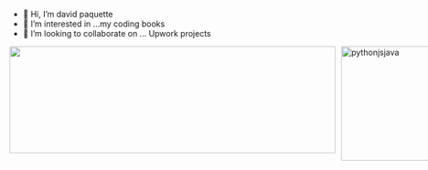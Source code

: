 - 👋 Hi, I’m david paquette
- 👀 I’m interested in ...my coding books
- 💞️ I’m looking to collaborate on ... Upwork projects
<div style="display: flex;">
  <div style="width: 570px;">
    <img width="570" height="187" src="https://i.imgur.com/yBF5r79.jpg">
  </div>
  <div style="width: 200px; margin-left: 10px;">
    <img alt="pythonjsjava" width="200" height="200" src="https://github-readme-stats.vercel.app/api/top-langs?username=davep80&hide=css,shell&theme=algolia&show_icons=true">
  </div>
</div>


<!---
DaveP80/DaveP80 is a ✨ special ✨ repository because its `README.md` (this file) appears on your GitHub profile.
You can click the Preview link to take a look at your changes.
--->
